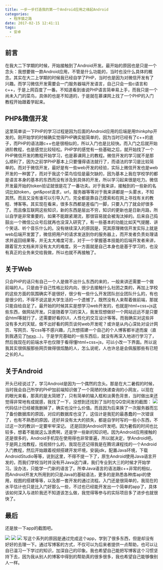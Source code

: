 ```yaml
---
title: 一步一步打造我的第一个Android应用之缘起Android
categories: 
  - 程序猿之路
date: 2017-02-15 12:41:11
tags: 
  - 安卓
---
```

## 前言
在我大二下学期的时候，开始接触到了Android开发。最开始的原因也是只是一个念头：我想要做一款Android应用，不管是什么功能的，当时也没什么具体的概念。其实在大二上学期的时候我已经自学了PHP，当时也是因为对微信开发有了兴趣。而学习微信开发需要会一门服务器端开发语言，自己只会一些c语言和c++，于是上网百度了一番。不知道看到谁说PHP语言简单易上手，而我只是一个尚未入门的菜鸟，具体的也是不知道的，于是就在慕课网上找了一个PHP的入门教程开始跟着学起来。
## PHP&微信开发
这里简单谈一下PHP的学习过程是因为后面的Android应用的后端是用thinkphp开发的。刚开始学的时候确实觉得PHP确实挺简单的，因为当时已经有了c++的底子，而PHP的语法跟c++也是很相似的，所以入门也是比较快。而入门之后就开始进阶教程，也是感觉比较轻松。PHP学的感觉有一些基础之后，就开始找了一个PHP微信开发的教程开始学习，也是慕课网上的教程。微信开发的学习就不是那么顺利了，因为之前学PHP基本上只要懂得语法就行了，而语法的学习是比较简单的。而对于微信开发，最好是有一些web开发的经验，实际上微信开发也是web开发的一种罢了，而对于我这个菜鸟恰恰是最欠缺的，因为基本上我在学校学的都是语言本身的基本的东西而没有涉及到具体的开发，所以学习起来很是吃力。微信开发最开始的token验证就很是花了一番功夫。对于我来讲，接触到的一些新的名词比如token，get&post请求，url，服务器等等对于我来讲都是一头雾水，不知其然。而且又没有谁可以引导入门，完全都是靠自己摸索和在网上寻找有关的教程、博客等。其实现在看来，很多东西都是差临门一脚，只要入门了就会好很多了。而且像互联网这些知识，新的东西是层出不穷，知识的更新也是日新月路，所以自学是非常重要的，如果不能跟紧潮流，那很容易就会被淘汰掉的。后来自己捣鼓出一个微信公众号后就再也没深入研究了，有一些基本的功能比如天气提醒、讲个笑话、听个音乐什么的。没有继续深入的原因是，究其原理微信开发实际上就是web后端开发罢了，微信把用户的请求发送到你的服务器上，而开发者负责处理请求并返回结果等，并无太大难度可言，对于一个掌握基本技能的后端开发者来讲，跟着官方文档来并没有太大的难度。另一方面就是自己本身也是基于学习的，也没有真正的业务来交给我做，所以也就不再接触了。
## 关于Web
只会PHP的话只有自己一个人是做不出什么东西的来的，一般来讲还需要一个做前端的人。只是由于自己性格比较内向，很少去接触什么社团之类的，再加上学校的这些方面的氛围确实不是很好，很少有一些什么开发团队创业团队什么的，有也是很少的，不得不说这是大学生活的一个遗憾了。既然没有人来帮着做前端，那就只能自给自足了。最开始的时候其实是想学习web开发的，也就是html+css+js这些东西，做网站开发。只是随着学习的深入，我发现想做好一个网站远远不是只要会html等就行了，还需要好看的UI，人性化的交互设计等等。而我确实对这些并没有多大的天赋，做不出好看的网页谈何web开发呢？或许是从内心深处对设计网页、写网页、写css等不感兴趣，几次想搭建一个自己的个人博客都半途而废（直到我遇见了[hexo](https://hexo.io/zh-cn/)...）。于是学完基础的一些东西后，就没有再深入地进行学习了，然后我现在的前端水平也仅限于看得懂html+css+js，可以小改一下界面。所以说我其实很佩服那些网页做得很炫酷的人，怎么说呢，人也许总是会佩服那些有已短之长的人。
## 关于Android
开头已经说过了，学习Android是因为一个偶然的念头。那是在大二暑假的时候，当时我会自己所学的PHP加前端知识做了一个简陋的快递查询的小网友，以现在的眼光来看，那真的是太简陋了，只有简单的输入框和淡黄色背景，当时做出来还觉得非常地有成就感，我找了一下，没想到还找到了当时在QQ空间发的截图：
![](http://oleqq8vsm.bkt.clouddn.com/logistics-web.png)
代码估计已经被我删掉了，确实也没什么价值。而且因为后来换了一次服务器而忘了备份数据库的原因，对应的数据库也没了，这估计是我犯的最愚蠢的一次错误了，也有不熟悉的原因，还好并没有太大的损失，都是自学时写的一些小东西，不过这一次的教训一定要牢牢深记。
还是回到Android开发吧。因为暑假的时间也比较多，想着不能就这么浪费啊，还是学一些新的知识吧。因为Android应用接触的还是很多的，Android手机现在使用得也非常普遍，所以就决定，学Android吧。于是网上找教程，找视频什么的，我现在还记得我是在腾讯课程找的一个Android入门教程，然后开始跟着视频搭建开发坏境，安装jdk，配置Java环境，下载AndroidStudio等等，说到这里，不得不提一下了，原生Android使用Java语言开发的，而我们学校当时并没有开Java这门课，我们专业到大三的时候才开始学习。没办法，只能学一门新的语言了。所幸Java语言的语法跟c++非常的相似，而Android开发大所用到的只是Java的基础语法，更多的是熟悉各种库api的使用，视图的搭建等等，以及那一套开发的通过流程。入门还是很简单的，我现在的水平估计也只是比入门好那么一些，不过也已经能开发出一个简单的app了，具体该如何深入与进阶我还不知道该怎么做，我觉得等参与的实际项目多了进步也就很快了。
## 最后
还是放一下app的截图吧。

![](http://oleqq8vsm.bkt.clouddn.com/logistics/app-1.png) ![](http://oleqq8vsm.bkt.clouddn.com/logistics/app-2.png) ![](http://oleqq8vsm.bkt.clouddn.com/logistics/app-3.png)
写这个系列的原因是通过完成这个app，学到了很多东西，但是却没有好好的去理一下。通过写博客的方式，不仅可以为后来者提供一点帮助，也可以让自已温习一下学过的知识，加深自己的印象。我也希望自己能把写博客这个习惯坚持下去，因为我从别人的博客中得到的帮助真的很多很多，我也希望自己能够像别人一样。